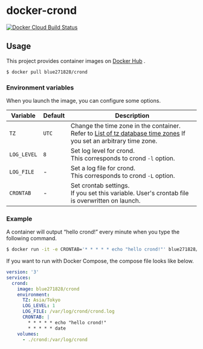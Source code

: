 # docker-crond

<a href="https://hub.docker.com/r/blue271828/crond">
  <img alt="Docker Cloud Build Status" src="https://img.shields.io/docker/cloud/build/blue271828/crond.svg">
</a>



## Usage

This project provides container images on [Docker Hub](https://hub.docker.com/r/blue271828/crond) . 

```bash
$ docker pull blue271828/crond
```



### Environment variables

When you launch the image, you can configure some options.

| Variable    | Default | Description                                                  |
| ----------- | ------- | ------------------------------------------------------------ |
| `TZ`        | `UTC`   | Change the time zone in the container.<br />Refer to [List of tz database time zones](https://en.wikipedia.org/wiki/List_of_tz_database_time_zones) If you set an arbitrary time zone. |
| `LOG_LEVEL` | `8`     | Set log level for crond.<br />This corresponds to crond `-l` option. |
| `LOG_FILE`  | -       | Set a log file for crond.<br />This corresponds to crond `-L` option. |
| `CRONTAB`   | -       | Set crontab settings.<br />If you set this variable. User's crontab file is overwritten on launch. |



### Example

A container will output “hello crond!” every minute when you type the following command.

```bash
$ docker run -it -e CRONTAB='* * * * * echo "hello crond!"' blue271828/crond
```



If you want to run with Docker Compose, the compose file looks like below.

```yaml
version: '3'
services:
  crond:
    image: blue271828/crond
    environment:
      TZ: Asia/Tokyo
      LOG_LEVEL: 1
      LOG_FILE: /var/log/crond/crond.log
      CRONTAB: |
        * * * * * echo "hello crond!"
        * * * * * date
    volumes:
      - ./crond:/var/log/crond
```


